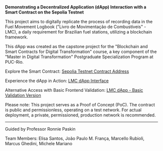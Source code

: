 **Demonstrating a Decentralized Application (dApp) Interaction with a Smart Contract on the Sepolia Testnet**

This project aims to digitally replicate the process of recording data in the Fuel Movement Logbook ("Livro de Movimentação de Combustíveis" - LMC), a daily requirement for Brazilian fuel stations, utilizing a blockchain framework.

This dApp was created as the capstone project for the "Blockchain and Smart Contracts for Digital Transformation" course, a key component of the "Master in Digital Transformation" Postgraduate Specialization Program at PUC-Rio.

Explore the Smart Contract:
[Sepolia Testnet Contract Address](https://sepolia.etherscan.io/address/0x729118e6AE5D15cAB465649c9b6fE20C4ec45A53)

Experience the dApp in Action:
[LMC dApp Interface](https://lmc.jpfranca.com/)

Alternative Access with Basic Frontend Validation:
[LMC dApp - Basic Validation Version](https://lmc.jpfranca.com/index-nocheck.html)

Please note: This project serves as a Proof of Concept (PoC). The contract is public and permissionless, operating on a test network. For actual deployment, a private, permissioned, production network is recommended.

-------

Guided by Professor Ronnie Paskin

Team Members: Elisa Santos, João Paulo M. França, Marcello Rubioli, Marcus Ghedini, Michele Mariano
